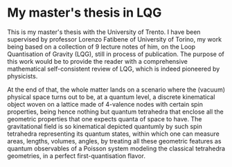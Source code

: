 # My master's thesis in LQG

This is my master's thesis with the University of Trento. I have been supervised by professor Lorenzo Fatibene of University of Torino, my work being based on a collection of 
9 lecture notes of him, on the Loop Quantisation of Gravity (LQG), still in process of publication. 
The purpose of this work would be to provide the reader with a comprehensive mathematical self-consistent review of LQG, which is indeed pioneered by physicists. 

At the end of that, the whole matter lands on a scenario where the (vacuum) physical space turns out to be, at a quantum level, a discrete kinematical object woven on a lattice made of 4-valence nodes with
certain spin properties, 
being hence nothing but quantum tetrahedra that enclose all the geometric properties that one expects quanta of space to have. The gravitational field is so kinematical depicted quantumly by such spin tetrahedra
representing its quantum states, within which one can measure areas, lengths, volumes, angles, by treating all these geometric features as quantum observables of a Poisson system modeling the
classical tetrahedra geometries, in a perfect first-quantisation flavor.
